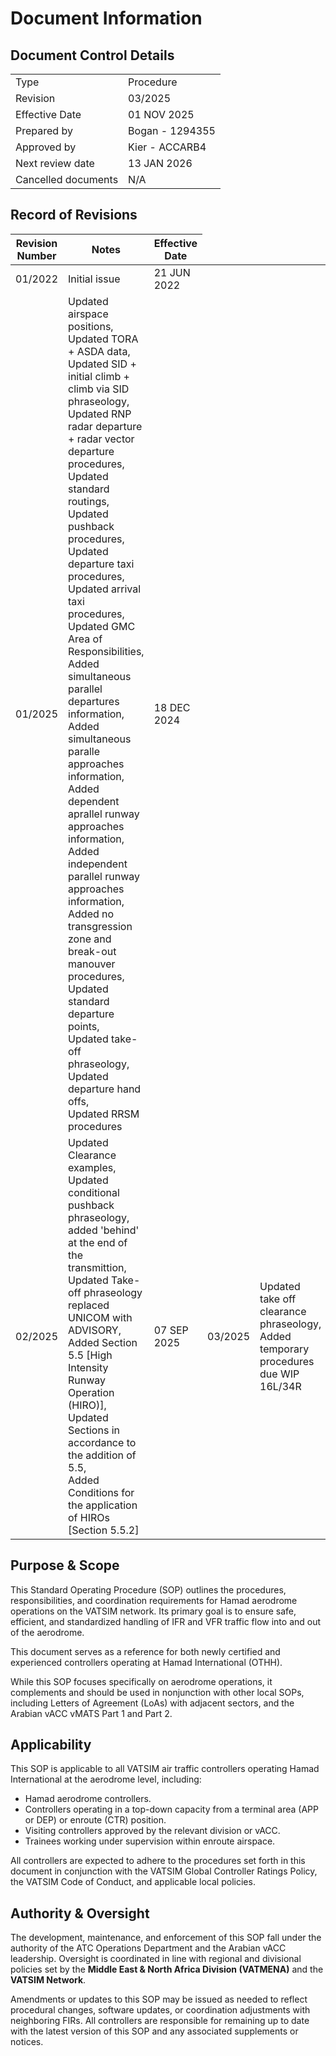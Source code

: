 # Document Information
## Document Control Details
|                     |                            |
|---------------------|----------------------------|
|         Type        |          Procedure         |
|       Revision      |           03/2025          |
|    Effective Date   |         01 NOV 2025        |
|     Prepared by     |       Bogan - 1294355      |
|     Approved by     |         Kier - ACCARB4     |
|   Next review date  |         13 JAN 2026        |
| Cancelled documents |             N/A            |
 
## Record of Revisions
<table><thead>
  <tr>
    <th>Revision Number</th>
    <th>Notes</th>
    <th>Effective Date</th>
  </tr></thead>
<tbody>
  <tr>
    <td>01/2022</td>
    <td>Initial issue</td>
    <td>21 JUN 2022</td>
  </tr>
    <tr>
    <td>01/2025</td>
    <td>Updated airspace positions,<br>Updated TORA + ASDA data,<br>Updated SID + initial climb + climb via SID phraseology,<br>Updated RNP radar departure + radar vector departure procedures,<br>Updated standard routings,<br>Updated pushback procedures,<br>Updated departure taxi procedures,<br>Updated arrival taxi procedures,<br>Updated GMC Area of Responsibilities,<br>Added simultaneous parallel departures information,<br>Added simultaneous paralle approaches information,<br>Added dependent aprallel runway approaches information,<br>Added independent parallel runway approaches information,<br>Added no transgression zone and break-out manouver procedures,<br>Updated standard departure points,<br>Updated take-off phraseology,<br>Updated departure hand offs,<br>Updated RRSM procedures</td>
    <td>18 DEC 2024</td>
  </tr>
    <tr>
    <td>02/2025</td>
    <td>Updated Clearance examples,<br>Updated conditional pushback phraseology, added 'behind' at the end of the transmittion,<br>Updated Take-off phraseology replaced UNICOM with ADVISORY,<br>Added Section 5.5 [High Intensity Runway Operation (HIRO)],<br>Updated Sections in accordance to the addition of 5.5,<br>Added Conditions for the application of HIROs [Section 5.5.2]
    <td>07 SEP 2025</td>
    <td>03/2025</td>
    <td>Updated take off clearance phraseology,<br>Added temporary procedures due WIP 16L/34R</td>
    <td>31 OCT 2025</td>
</tbody></table>

## Purpose & Scope
This Standard Operating Procedure (SOP) outlines the procedures, responsibilities, and coordination requirements for Hamad aerodrome operations on the VATSIM network. Its primary goal is to ensure safe, efficient, and standardized handling of IFR and VFR traffic flow into and out of the aerodrome.

This document serves as a reference for both newly certified and experienced controllers operating at Hamad International (OTHH).

While this SOP focuses specifically on aerodrome operations, it complements and should be used in nonjunction with other local SOPs, including Letters of Agreement (LoAs) with adjacent sectors, and the Arabian vACC vMATS Part 1 and Part 2.

## Applicability
This SOP is applicable to all VATSIM air traffic controllers operating Hamad International at the aerodrome level, including:

- Hamad aerodrome controllers.
- Controllers operating in a top-down capacity from a terminal area (APP or DEP) or enroute (CTR) position.
- Visiting controllers approved by the relevant division or vACC.
- Trainees working under supervision within enroute airspace.

All controllers are expected to adhere to the procedures set forth in this document in conjunction with the VATSIM Global Controller Ratings Policy, the VATSIM Code of Conduct, and applicable local policies.

## Authority & Oversight
The development, maintenance, and enforcement of this SOP fall under the authority of the ATC Operations Department and the Arabian vACC leadership. Oversight is coordinated in line with regional and divisional policies set by the **Middle East & North Africa Division (VATMENA)** and the **VATSIM Network**.

Amendments or updates to this SOP may be issued as needed to reflect procedural changes, software updates, or coordination adjustments with neighboring FIRs. All controllers are responsible for remaining up to date with the latest version of this SOP and any associated supplements or notices.